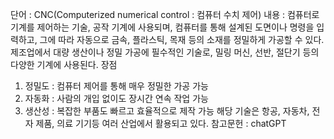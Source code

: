 단어 : CNC(Computerized numerical control : 컴퓨터 수치 제어)
내용 : 컴퓨터로 기계를 제어하는 기술, 공작 기계에 사용되며, 컴퓨터를 통해 설계된 도면이나 명령을 입력하고, 그에 따라 자동으로 금속, 플라스틱, 목재 등의 소재를 정밀하게 가공할 수 있다.
 제조업에서 대량 생산이나 정밀 가공에 필수적인 기술로, 밀링 머신, 선반, 절단기 등의 다양한 기계에 사용된다.
장점
 1. 정밀도 : 컴퓨터 제어를 통해 매우 정밀한 가공 가능
 2. 자동화 : 사람의 개입 없이도 장시간 연속 작업 가능
 3. 생산성 : 복잡한 부품도 빠르고 효율적으로 제작 가능
해당 기술은 항공, 자동차, 전자 제품, 의료 기기등 여러 산업에서 활용되고 있다.
참고문헌 : chatGPT